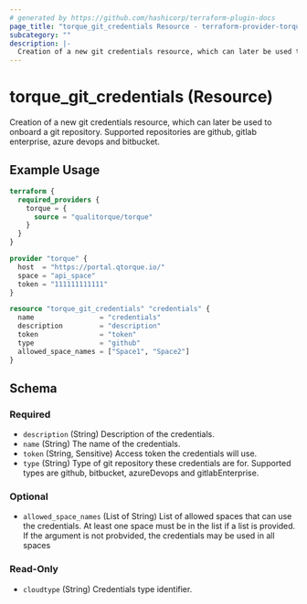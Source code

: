 ```yaml
---
# generated by https://github.com/hashicorp/terraform-plugin-docs
page_title: "torque_git_credentials Resource - terraform-provider-torque"
subcategory: ""
description: |-
  Creation of a new git credentials resource, which can later be used to onboard a git repository. Supported repositories are github, gitlab enterprise, azure devops and bitbucket.
---
```


# torque_git_credentials (Resource)

Creation of a new git credentials resource, which can later be used to onboard a git repository. Supported repositories are github, gitlab enterprise, azure devops and bitbucket.

## Example Usage

```terraform
terraform {
  required_providers {
    torque = {
      source = "qualitorque/torque"
    }
  }
}

provider "torque" {
  host  = "https://portal.qtorque.io/"
  space = "api_space"
  token = "111111111111"
}

resource "torque_git_credentials" "credentials" {
  name                = "credentials"
  description         = "description"
  token               = "token"
  type                = "github"
  allowed_space_names = ["Space1", "Space2"]
}
```

<!-- schema generated by tfplugindocs -->
## Schema

### Required

- `description` (String) Description of the credentials.
- `name` (String) The name of the credentials.
- `token` (String, Sensitive) Access token the credentials will use.
- `type` (String) Type of git repository these credentials are for. Supported types are github, bitbucket, azureDevops and gitlabEnterprise.

### Optional

- `allowed_space_names` (List of String) List of allowed spaces that can use the credentials. At least one space must be in the list if a list is provided. If the argument is not probvided, the credentials may be used in all spaces

### Read-Only

- `cloudtype` (String) Credentials type identifier.
